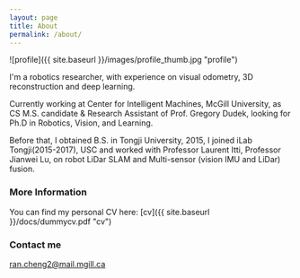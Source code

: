 ```yaml
---
layout: page
title: About
permalink: /about/
---
```


![profile]({{ site.baseurl }}/images/profile_thumb.jpg "profile")

I'm a robotics researcher, with experience on visual odometry, 3D reconstruction and deep learning.

Currently working at Center for Intelligent Machines, McGill University, as CS M.S. candidate & Research Assistant of Prof. Gregory Dudek, looking for Ph.D in Robotics, Vision, and Learning.

Before that, I obtained B.S. in Tongji University, 2015, I joined iLab Tongji(2015-2017), USC and worked with Professor Laurent Itti, Professor Jianwei Lu, on robot LiDar SLAM and Multi-sensor (vision IMU and LiDar) fusion.

### More Information

You can find my personal CV here: [cv]({{ site.baseurl }}/docs/dummycv.pdf "cv")

### Contact me

[ran.cheng2@mail.mgill.ca](mailto:rancheng2@mail.mcgill.ca)

